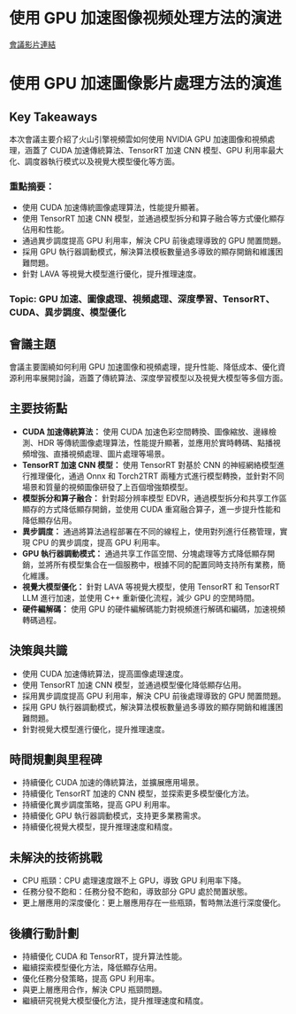 # 使用 GPU 加速图像视频处理方法的演进
[會議影片連結](https://www.nvidia.com/gtc/session-catalog/?search=%E4%BD%BF%E7%94%A8%20GPU%20%E5%8A%A0%E9%80%9F%E5%9B%BE%E5%83%8F%E8%A7%86%E9%A2%91%E5%A4%84%E7%90%86%E6%96%B9%E6%B3%95%E7%9A%84%E6%BC%94%E8%BF%9B&tab.catalogallsessionstab=16566177511100015Kus#/session/1726165114631001Ol8o)
# 使用 GPU 加速圖像影片處理方法的演進

## Key Takeaways
本次會議主要介紹了火山引擎視頻雲如何使用 NVIDIA GPU 加速圖像和視頻處理，涵蓋了 CUDA 加速傳統算法、TensorRT 加速 CNN 模型、GPU 利用率最大化、調度器執行模式以及視覺大模型優化等方面。
### 重點摘要：
*   使用 CUDA 加速傳統圖像處理算法，性能提升顯著。
*   使用 TensorRT 加速 CNN 模型，並通過模型拆分和算子融合等方式優化顯存佔用和性能。
*   通過異步調度提高 GPU 利用率，解決 CPU 前後處理導致的 GPU 閒置問題。
*   採用 GPU 執行器調動模式，解決算法模板數量過多導致的顯存開銷和維護困難問題。
*   針對 LAVA 等視覺大模型進行優化，提升推理速度。
### Topic: GPU 加速、圖像處理、視頻處理、深度學習、TensorRT、CUDA、異步調度、模型優化

## 會議主題
會議主要圍繞如何利用 GPU 加速圖像和視頻處理，提升性能、降低成本、優化資源利用率展開討論，涵蓋了傳統算法、深度學習模型以及視覺大模型等多個方面。

## 主要技術點
*   **CUDA 加速傳統算法：** 使用 CUDA 加速色彩空間轉換、圖像縮放、邊緣檢測、HDR 等傳統圖像處理算法，性能提升顯著，並應用於實時轉碼、點播視頻增強、直播視頻處理、圖片處理等場景。
*   **TensorRT 加速 CNN 模型：** 使用 TensorRT 對基於 CNN 的神經網絡模型進行推理優化，通過 Onnx 和 Torch2TRT 兩種方式進行模型轉換，並針對不同場景和質量的視頻圖像研發了上百個增強類模型。
*   **模型拆分和算子融合：** 針對超分辨率模型 EDVR，通過模型拆分和共享工作區顯存的方式降低顯存開銷，並使用 CUDA 重寫融合算子，進一步提升性能和降低顯存佔用。
*   **異步調度：** 通過將算法過程部署在不同的線程上，使用對列進行任務管理，實現 CPU 的異步調度，提高 GPU 利用率。
*   **GPU 執行器調動模式：** 通過共享工作區空間、分塊處理等方式降低顯存開銷，並將所有模型集合在一個服務中，根據不同的配置同時支持所有業務，簡化維護。
*   **視覺大模型優化：** 針對 LAVA 等視覺大模型，使用 TensorRT 和 TensorRT LLM 進行加速，並使用 C++ 重新優化流程，減少 GPU 的空閒時間。
*   **硬件編解碼：** 使用 GPU 的硬件編解碼能力對視頻進行解碼和編碼，加速視頻轉碼過程。

## 決策與共識
*   使用 CUDA 加速傳統算法，提高圖像處理速度。
*   使用 TensorRT 加速 CNN 模型，並通過模型優化降低顯存佔用。
*   採用異步調度提高 GPU 利用率，解決 CPU 前後處理導致的 GPU 閒置問題。
*   採用 GPU 執行器調動模式，解決算法模板數量過多導致的顯存開銷和維護困難問題。
*   針對視覺大模型進行優化，提升推理速度。

## 時間規劃與里程碑
*   持續優化 CUDA 加速的傳統算法，並擴展應用場景。
*   持續優化 TensorRT 加速的 CNN 模型，並探索更多模型優化方法。
*   持續優化異步調度策略，提高 GPU 利用率。
*   持續優化 GPU 執行器調動模式，支持更多業務需求。
*   持續優化視覺大模型，提升推理速度和精度。

## 未解決的技術挑戰
*   CPU 瓶頸：CPU 處理速度跟不上 GPU，導致 GPU 利用率下降。
*   任務分發不飽和：任務分發不飽和，導致部分 GPU 處於閒置狀態。
*   更上層應用的深度優化：更上層應用存在一些瓶頸，暫時無法進行深度優化。

## 後續行動計劃
*   持續優化 CUDA 和 TensorRT，提升算法性能。
*   繼續探索模型優化方法，降低顯存佔用。
*   優化任務分發策略，提高 GPU 利用率。
*   與更上層應用合作，解決 CPU 瓶頸問題。
*   繼續研究視覺大模型優化方法，提升推理速度和精度。
